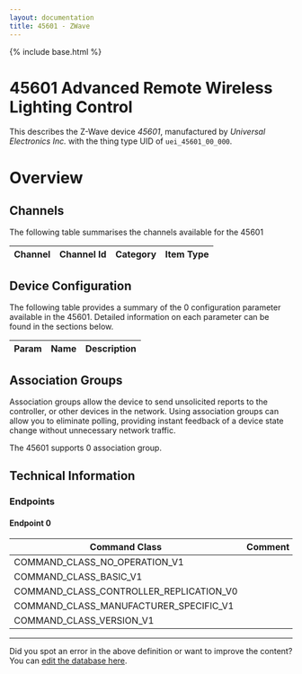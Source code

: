 ```yaml
---
layout: documentation
title: 45601 - ZWave
---
```


{% include base.html %}

# 45601 Advanced Remote Wireless Lighting Control
This describes the Z-Wave device *45601*, manufactured by *Universal Electronics Inc.* with the thing type UID of ```uei_45601_00_000```.

# Overview

## Channels
The following table summarises the channels available for the 45601

| Channel | Channel Id | Category | Item Type |
|---------|------------|----------|-----------|



## Device Configuration
The following table provides a summary of the 0 configuration parameter available in the 45601.
Detailed information on each parameter can be found in the sections below.

| Param | Name  | Description |
|-------|-------|-------------|

## Association Groups
Association groups allow the device to send unsolicited reports to the controller, or other devices in the network. Using association groups can allow you to eliminate polling, providing instant feedback of a device state change without unnecessary network traffic.

The 45601 supports 0 association group.

## Technical Information

### Endpoints

#### Endpoint 0

| Command Class | Comment |
|---------------|---------|
| COMMAND_CLASS_NO_OPERATION_V1| |
| COMMAND_CLASS_BASIC_V1| |
| COMMAND_CLASS_CONTROLLER_REPLICATION_V0| |
| COMMAND_CLASS_MANUFACTURER_SPECIFIC_V1| |
| COMMAND_CLASS_VERSION_V1| |

---

Did you spot an error in the above definition or want to improve the content?
You can [edit the database here](http://www.cd-jackson.com/index.php/zwave/zwave-device-database/zwave-device-list/devicesummary/768).
